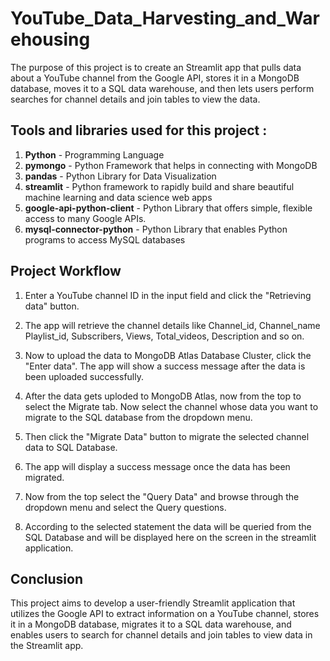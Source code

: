 # YouTube_Data_Harvesting_and_Warehousing

The purpose of this project is to create an Streamlit app that pulls data about a YouTube channel from the Google API, stores it in a MongoDB database, moves it to a SQL data warehouse, and then lets users perform searches for channel details and join tables to view the data.


## Tools and libraries used for this project :
1. **Python** - Programming Language
2. **pymongo** - Python Framework that helps in connecting with MongoDB
3. **pandas** - Python Library for Data Visualization
4. **streamlit** - Python framework to rapidly build and share beautiful machine learning and data science web apps
5. **google-api-python-client** - Python Library that offers simple, flexible access to many Google APIs.
6. **mysql-connector-python** - Python Library that enables Python programs to access MySQL databases


## Project Workflow
1. Enter a YouTube channel ID in the input field and click the "Retrieving data" button.
   
3. The app will retrieve the channel details like  Channel_id, Channel_name Playlist_id, Subscribers, Views, Total_videos, Description and so on.

4. Now to upload the data to MongoDB Atlas Database Cluster, click the "Enter data". The app will show a success message after the data is been uploaded successfully.
   
5. After the data gets uploded to MongoDB Atlas, now from the top to select the Migrate tab.  Now select the channel whose data you want to migrate to the SQL database from the dropdown menu.
   
6. Then click the "Migrate Data" button to migrate the selected channel data to SQL Database.

7. The app will display a success message once the data has been migrated.
   
8. Now from the top select the "Query Data" and browse through the dropdown menu and select the Query questions.
    
9. According to the selected statement the data will be queried from the SQL Database  and will be displayed here on the screen in the streamlit application.

## Conclusion
This project aims to develop a user-friendly Streamlit application that utilizes the Google API to extract information on a YouTube channel, stores it in a MongoDB database, migrates it to a SQL data warehouse, and enables users to search for channel details and join tables to view data in the Streamlit app.
